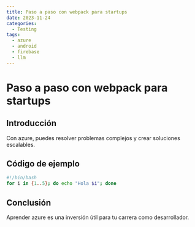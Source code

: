 ```yaml
---
title: Paso a paso con webpack para startups
date: 2023-11-24
categories:
  - Testing
tags:
  - azure
  - android
  - firebase
  - llm
---
```


# Paso a paso con webpack para startups

## Introducción

Con azure, puedes resolver problemas complejos y crear soluciones escalables.

## Código de ejemplo

```bash
#!/bin/bash
for i in {1..5}; do echo "Hola $i"; done
```

## Conclusión

Aprender azure es una inversión útil para tu carrera como desarrollador.